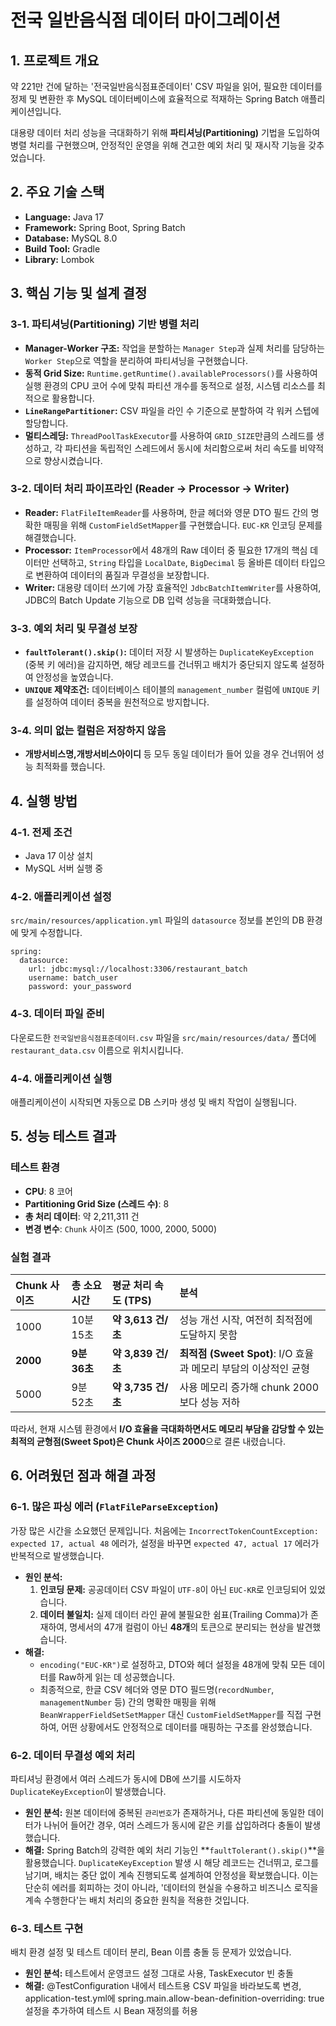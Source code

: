 # 전국 일반음식점 데이터 마이그레이션

## 1. 프로젝트 개요

약 221만 건에 달하는 '전국일반음식점표준데이터' CSV 파일을 읽어, 필요한 데이터를 정제 및 변환한 후 MySQL 데이터베이스에 효율적으로 적재하는 Spring Batch 애플리케이션입니다.

대용량 데이터 처리 성능을 극대화하기 위해 **파티셔닝(Partitioning)** 기법을 도입하여 병렬 처리를 구현했으며, 안정적인 운영을 위해 견고한 예외 처리 및 재시작 기능을 갖추었습니다.

## 2. 주요 기술 스택

- **Language:** Java 17
- **Framework:** Spring Boot, Spring Batch
- **Database:** MySQL 8.0
- **Build Tool:** Gradle
- **Library:** Lombok

## 3. 핵심 기능 및 설계 결정

### 3-1. 파티셔닝(Partitioning) 기반 병렬 처리
- **Manager-Worker 구조:** 작업을 분할하는 `Manager Step`과 실제 처리를 담당하는 `Worker Step`으로 역할을 분리하여 파티셔닝을 구현했습니다.
- **동적 Grid Size:** `Runtime.getRuntime().availableProcessors()`를 사용하여 실행 환경의 CPU 코어 수에 맞춰 파티션 개수를 동적으로 설정, 시스템 리소스를 최적으로 활용합니다.
- **`LineRangePartitioner`:** CSV 파일을 라인 수 기준으로 분할하여 각 워커 스텝에 할당합니다.
- **멀티스레딩:** `ThreadPoolTaskExecutor`를 사용하여 `GRID_SIZE`만큼의 스레드를 생성하고, 각 파티션을 독립적인 스레드에서 동시에 처리함으로써 처리 속도를 비약적으로 향상시켰습니다.

### 3-2. 데이터 처리 파이프라인 (Reader -> Processor -> Writer)
- **Reader:** `FlatFileItemReader`를 사용하며, 한글 헤더와 영문 DTO 필드 간의 명확한 매핑을 위해 `CustomFieldSetMapper`를 구현했습니다. `EUC-KR` 인코딩 문제를 해결했습니다.
- **Processor:** `ItemProcessor`에서 48개의 Raw 데이터 중 필요한 17개의 핵심 데이터만 선택하고, `String` 타입을 `LocalDate`, `BigDecimal` 등 올바른 데이터 타입으로 변환하여 데이터의 품질과 무결성을 보장합니다.
- **Writer:** 대용량 데이터 쓰기에 가장 효율적인 `JdbcBatchItemWriter`를 사용하여, JDBC의 Batch Update 기능으로 DB 입력 성능을 극대화했습니다.

### 3-3. 예외 처리 및 무결성 보장
- **`faultTolerant().skip()`:** 데이터 저장 시 발생하는 `DuplicateKeyException` (중복 키 에러)을 감지하면, 해당 레코드를 건너뛰고 배치가 중단되지 않도록 설정하여 안정성을 높였습니다.
- **`UNIQUE` 제약조건:** 데이터베이스 테이블의 `management_number` 컬럼에 `UNIQUE` 키를 설정하여 데이터 중복을 원천적으로 방지합니다.

### 3-4. 의미 없는 컬럼은 저장하지 않음
- **개방서비스명,개방서비스아이디** 등 모두 동일 데이터가 들어 있을 경우 건너뛰어 성능 최적화를 했습니다.

## 4. 실행 방법

### 4-1. 전제 조건
- Java 17 이상 설치
- MySQL 서버 실행 중

### 4-2. 애플리케이션 설정
`src/main/resources/application.yml` 파일의 `datasource` 정보를 본인의 DB 환경에 맞게 수정합니다.

````
spring:
  datasource:
    url: jdbc:mysql://localhost:3306/restaurant_batch
    username: batch_user
    password: your_password
````

### 4-3. 데이터 파일 준비
다운로드한 `전국일반음식점표준데이터.csv` 파일을 `src/main/resources/data/` 폴더에 `restaurant_data.csv` 이름으로 위치시킵니다.

### 4-4. 애플리케이션 실행
애플리케이션이 시작되면 자동으로 DB 스키마 생성 및 배치 작업이 실행됩니다.

## 5. 성능 테스트 결과

### 테스트 환경

-   **CPU**: 8 코어
-   **Partitioning Grid Size (스레드 수)**: 8
-   **총 처리 데이터**: 약 2,211,311 건
-   **변경 변수**: `Chunk` 사이즈 (500, 1000, 2000, 5000)

### 실험 결과

| Chunk 사이즈 | 총 소요 시간    | 평균 처리 속도 (TPS)  | 분석                                            |
| :----------- |:-----------|:----------------|:----------------------------------------------|
| 1000         | 10분 15초    | **약 3,613 건/초** | 성능 개선 시작, 여전히 최적점에 도달하지 못함                    |
| **2000**     | **9분 36초** | **약 3,839 건/초** | **최적점 (Sweet Spot)**: I/O 효율과 메모리 부담의 이상적인 균형 |
| 5000         | 9분 52초     | **약 3,735 건/초** | 사용 메모리 증가해 chunk 2000보다 성능 저하                 |

따라서, 현재 시스템 환경에서 **I/O 효율을 극대화하면서도 메모리 부담을 감당할 수 있는 최적의 균형점(Sweet Spot)은 Chunk 사이즈 2000**으로 결론 내렸습니다.

## 6. 어려웠던 점과 해결 과정

### 6-1. 많은 파싱 에러 (`FlatFileParseException`)
가장 많은 시간을 소요했던 문제입니다. 처음에는 `IncorrectTokenCountException: expected 17, actual 48` 에러가, 설정을 바꾸면 `expected 47, actual 17` 에러가 반복적으로 발생했습니다.
- **원인 분석:**
    1.  **인코딩 문제:** 공공데이터 CSV 파일이 `UTF-8`이 아닌 `EUC-KR`로 인코딩되어 있었습니다.
    2.  **데이터 불일치:** 실제 데이터 라인 끝에 불필요한 쉼표(Trailing Comma)가 존재하여, 명세서의 47개 컬럼이 아닌 **48개**의 토큰으로 분리되는 현상을 발견했습니다.
- **해결:**
    - `encoding("EUC-KR")`로 설정하고, DTO와 헤더 설정을 48개에 맞춰 모든 데이터를 Raw하게 읽는 데 성공했습니다.
    - 최종적으로, 한글 CSV 헤더와 영문 DTO 필드명(`recordNumber`, `managementNumber` 등) 간의 명확한 매핑을 위해 `BeanWrapperFieldSetSetMapper` 대신 `CustomFieldSetMapper`를 직접 구현하여, 어떤 상황에서도 안정적으로 데이터를 매핑하는 구조를 완성했습니다.

### 6-2. 데이터 무결성 예외 처리
파티셔닝 환경에서 여러 스레드가 동시에 DB에 쓰기를 시도하자 `DuplicateKeyException`이 발생했습니다.
- **원인 분석:** 원본 데이터에 중복된 `관리번호`가 존재하거나, 다른 파티션에 동일한 데이터가 나뉘어 들어간 경우, 여러 스레드가 동시에 같은 키를 삽입하려다 충돌이 발생했습니다.
- **해결:** Spring Batch의 강력한 예외 처리 기능인 **`faultTolerant().skip()`**을 활용했습니다. `DuplicateKeyException` 발생 시 해당 레코드는 건너뛰고, 로그를 남기며, 배치는 중단 없이 계속 진행되도록 설계하여 안정성을 확보했습니다. 이는 단순히 에러를 회피하는 것이 아니라, '데이터의 현실을 수용하고 비즈니스 로직을 계속 수행한다'는 배치 처리의 중요한 원칙을 적용한 것입니다.

### 6-3. 테스트 구현
배치 환경 설정 및 테스트 데이터 분리, Bean 이름 충돌 등 문제가 있었습니다.
- **원인 분석:** 테스트에서 운영코드 설정 그대로 사용, TaskExecutor 빈 충돌
- **해결:** @TestConfiguration 내에서 테스트용 CSV 파일을 바라보도록 변경, application-test.yml에 spring.main.allow-bean-definition-overriding: true 설정을 추가하여 테스트 시 Bean 재정의를 허용

